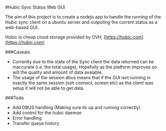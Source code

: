 #Hubic Sync Status Web GUI

The aim of this project is to create a nodejs app to handle the running of the Hubic sync client on a ubuntu server and outputing the current status as a web-based GUI.

Hubic is cheap cloud storage provided by OVH, [https://hubic.com](https://hubic.com)

###Caveats

- Currently due to the state of the Sync client the data returned can be inaccurate (i.e. the total usage), Hopefully as the platform improves so will the quality and amount of data avaiable.
- The usage of the session dbus means that if the GUI isnt running in exactly the same session (ssh connect, screen etc) as the client was setup it will not be able to get data.

###Todo

- Add DBUS handling (Making sure its up and running correctly)
- Add control for the hubic daemon
- Error handling
- Transfer queue history
